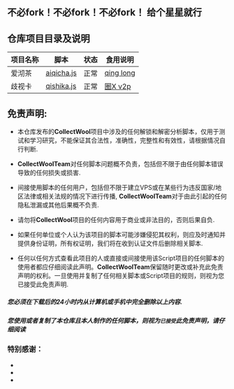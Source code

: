 ## 不必fork！不必fork！不必fork！ 给个星星就行

## 仓库项目目录及说明
| 项目名称 | 脚本       | 状态 | 食用说明 |
| -------- | -------------- | ---------- |---------- |
| 爱沏茶 | [aiqicha.js](https://raw.githubusercontent.com/CollectWoolTeam/CollectWool/main/AiQiCha/aiqicha.js) | 正常 | [qing long](https://github.com/CollectWoolTeam/CollectWool/blob/main/AiQiCha/README.md) |
| 歧视卡 | [qishika.js](https://raw.githubusercontent.com/CollectWoolTeam/CollectWool/main/QuanQiuGouQiShi/qishika.js) | 正常 | [圈X v2p](https://github.com/CollectWoolTeam/CollectWool/blob/main/QuanQiuGouQiShi/README.md) |


## 免责声明: 

* 本仓库发布的**CollectWool**项目中涉及的任何解锁和解密分析脚本，仅用于测试和学习研究，不能保证其合法性，准确性，完整性和有效性，请根据情况自行判断.

* **CollectWoolTeam**对任何脚本问题概不负责，包括但不限于由任何脚本错误导致的任何损失或损害.

* 间接使用脚本的任何用户，包括但不限于建立VPS或在某些行为违反国家/地区法律或相关法规的情况下进行传播, **CollectWoolTeam**对于由此引起的任何隐私泄漏或其他后果概不负责.

* 请勿将**CollectWool**项目的任何内容用于商业或非法目的，否则后果自负.

* 如果任何单位或个人认为该项目的脚本可能涉嫌侵犯其权利，则应及时通知并提供身份证明，所有权证明，我们将在收到认证文件后删除相关脚本.

* 任何以任何方式查看此项目的人或直接或间接使用该Script项目的任何脚本的使用者都应仔细阅读此声明。**CollectWoolTeam**保留随时更改或补充此免责声明的权利。一旦使用并复制了任何相关脚本或Script项目的规则，则视为您已接受此免责声明.


##### 您必须在下载后的24小时内从计算机或手机中完全删除以上内容.

##### 您使用或者复制了本仓库且本人制作的任何脚本，则视为`已接受`此免责声明，请仔细阅读 #####


### 特别感谢： ###
* 

* 

* 


